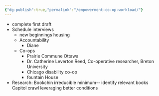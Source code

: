 ```yaml
---
{"dg-publish":true,"permalink":"/empowerment-co-op-workload/"}
---
```


- complete first draft
- Schedule interviews
	- new beginnings housing
	- Accountability
		- Diane 
	- Co-ops
		- Prairie Commune Ottawa 
		- Dr. Catherine Leverton Reed, Co-operative researcher, Breton University 
		- Chicago disability co-op
		- fountain House
- Research: 
	Bookchin irreducible minimum-- identify relevant books
	Capitol crawl leveraging better conditions